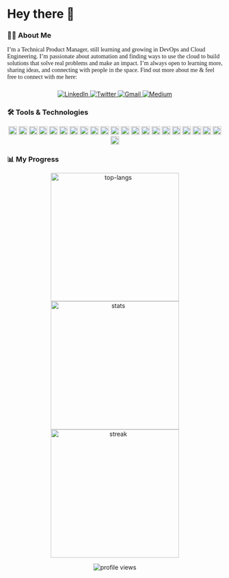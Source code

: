 <h1 align="left">Hey there 👋</h1>

###

<h3 align="left">👩‍💻 About Me</h3>

<p align="left" style="font-family: Georgia, serif;">I’m a Technical Product Manager, still learning and growing in DevOps and Cloud Engineering. I’m passionate about automation and finding ways to use the cloud to build solutions that solve real problems and make an impact. I’m always open to learning more, sharing ideas, and connecting with people in the space. Find out more about me & feel free to connect with me here:</p>

###

<div align="center">
  <a href="https://www.linkedin.com/in/purityudeh/" target="_blank">
    <img src="https://img.shields.io/badge/LinkedIn-%230077B5.svg?&style=for-the-badge&logo=linkedin&logoColor=white" alt="LinkedIn" />
  </a>
  <a href="https://x.com/Sudogirl" target="_blank">
    <img src="https://img.shields.io/badge/Twitter-%231DA1F2.svg?&style=for-the-badge&logo=twitter&logoColor=white" alt="Twitter" />
  </a>
  <a href="mailto:udeheberepurity@gmail.com" target="_blank">
    <img src="https://img.shields.io/badge/Gmail-%23D14836.svg?&style=for-the-badge&logo=gmail&logoColor=white" alt="Gmail" />
  </a>
  <a href="https://medium.com/@Theonlypurity" target="_blank">
    <img src="https://img.shields.io/badge/Medium-%23000000.svg?&style=for-the-badge&logo=medium&logoColor=white" alt="Medium" />
  </a>
</div>

###

<h3 align="left">🛠 Tools & Technologies</h3>

<div align="center">
  <img src="https://img.shields.io/badge/Go-00ADD8?logo=go&logoColor=white&style=for-the-badge" height="20"/>
  <img src="https://img.shields.io/badge/AWS-232F3E?logo=amazonaws&logoColor=white&style=for-the-badge" height="20"/>
  <img src="https://img.shields.io/badge/Kubernetes-326CE5?logo=kubernetes&logoColor=white&style=for-the-badge" height="20"/>
  <img src="https://img.shields.io/badge/Docker-2496ED?logo=docker&logoColor=white&style=for-the-badge" height="20"/>
  <img src="https://img.shields.io/badge/Ansible-EE0000?logo=ansible&logoColor=white&style=for-the-badge" height="20"/>
  <img src="https://img.shields.io/badge/Azure-0078D4?logo=microsoftazure&logoColor=white&style=for-the-badge" height="20"/>
  <img src="https://img.shields.io/badge/Vagrant-1868F2?logo=vagrant&logoColor=white&style=for-the-badge" height="20"/>
  <img src="https://img.shields.io/badge/Ubuntu-E95420?logo=ubuntu&logoColor=white&style=for-the-badge" height="20"/>
  <img src="https://img.shields.io/badge/Trello-0052CC?logo=trello&logoColor=white&style=for-the-badge" height="20"/>
  <img src="https://img.shields.io/badge/Terraform-7B42BC?logo=terraform&logoColor=white&style=for-the-badge" height="20"/>
  <img src="https://img.shields.io/badge/SQLite-003B57?logo=sqlite&logoColor=white&style=for-the-badge" height="20"/>
  <img src="https://img.shields.io/badge/Selenium-43B02A?logo=selenium&logoColor=black&style=for-the-badge" height="20"/>
  <img src="https://img.shields.io/badge/Python-3776AB?logo=python&logoColor=white&style=for-the-badge" height="20"/>
  <img src="https://img.shields.io/badge/Prometheus-E6522C?logo=prometheus&logoColor=white&style=for-the-badge" height="20"/>
  <img src="https://img.shields.io/badge/Node.js-339933?logo=nodedotjs&logoColor=white&style=for-the-badge" height="20"/>
  <img src="https://img.shields.io/badge/Nginx-009639?logo=nginx&logoColor=white&style=for-the-badge" height="20"/>
  <img src="https://img.shields.io/badge/MongoDB-47A248?logo=mongodb&logoColor=white&style=for-the-badge" height="20"/>
  <img src="https://img.shields.io/badge/Linux-FCC624?logo=linux&logoColor=black&style=for-the-badge" height="20"/>
  <img src="https://img.shields.io/badge/Jira-0052CC?logo=jira&logoColor=white&style=for-the-badge" height="20"/>
  <img src="https://img.shields.io/badge/Jenkins-D24939?logo=jenkins&logoColor=white&style=for-the-badge" height="20"/>
  <img src="https://img.shields.io/badge/GCP-4285F4?logo=googlecloud&logoColor=white&style=for-the-badge" height="20"/>
  <img src="https://img.shields.io/badge/Confluence-172B4D?logo=confluence&logoColor=white&style=for-the-badge" height="20"/>
</div>

###

<h3 align="left">📊 My Progress</h3>

<p align="center">
  <img src="https://github-readme-stats.vercel.app/api/top-langs?username=purityebere&show_icons=true&locale=en&layout=compact" alt="top-langs" width="300"/>
  <img src="https://github-readme-stats.vercel.app/api?username=purityebere&show_icons=true&locale=en" alt="stats" width="300"/>
  <img src="https://github-readme-streak-stats.herokuapp.com/?user=purityebere&" alt="streak" width="300"/>
</p>

<p align="center">
  <img src="https://komarev.com/ghpvc/?username=purityebere&label=Profile%20views&color=0e75b6&style=flat" alt="profile views" />
</p>
